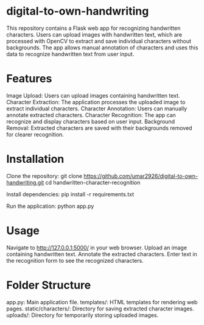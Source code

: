 # digital-to-own-handwriting
This repository contains a Flask web app for recognizing handwritten characters. Users can upload images with handwritten text, which are processed with OpenCV to extract and save individual characters without backgrounds. The app allows manual annotation of characters and uses this data to recognize handwritten text from user input.

# Features
Image Upload: Users can upload images containing handwritten text.
Character Extraction: The application processes the uploaded image to extract individual characters.
Character Annotation: Users can manually annotate extracted characters.
Character Recognition: The app can recognize and display characters based on user input.
Background Removal: Extracted characters are saved with their backgrounds removed for clearer recognition.

# Installation
Clone the repository:
git clone https://github.com/umar2926/digital-to-own-handwriting.git
cd handwritten-character-recognition

Install dependencies:
pip install -r requirements.txt

Run the application:
python app.py

# Usage
Navigate to http://127.0.0.1:5000/ in your web browser.
Upload an image containing handwritten text.
Annotate the extracted characters.
Enter text in the recognition form to see the recognized characters.

# Folder Structure
app.py: Main application file.
templates/: HTML templates for rendering web pages.
static/characters/: Directory for saving extracted character images.
uploads/: Directory for temporarily storing uploaded images.

